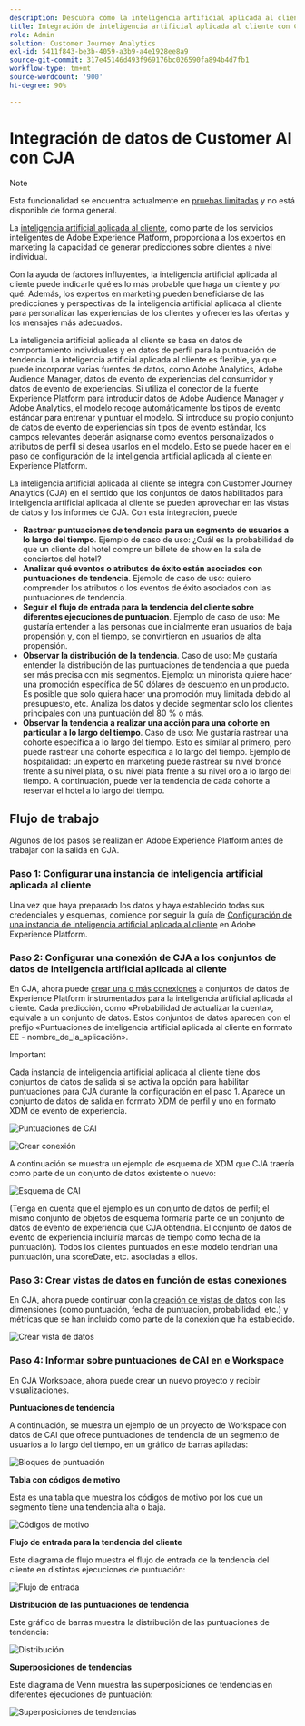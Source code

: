 ```yaml
---
description: Descubra cómo la inteligencia artificial aplicada al cliente de AEP se integra con Workspace en CJA.
title: Integración de inteligencia artificial aplicada al cliente con CJA
role: Admin
solution: Customer Journey Analytics
exl-id: 5411f843-be3b-4059-a3b9-a4e1928ee8a9
source-git-commit: 317e45146d493f969176bc026590fa894b4d7fb1
workflow-type: tm+mt
source-wordcount: '900'
ht-degree: 90%

---
```


# Integración de datos de Customer AI con CJA

>[!NOTE]
>
>Esta funcionalidad se encuentra actualmente en [pruebas limitadas](/help/release-notes/releases.md) y no está disponible de forma general.

La [inteligencia artificial aplicada al cliente](https://experienceleague.adobe.com/docs/experience-platform/intelligent-services/customer-ai/overview.html?lang=es), como parte de los servicios inteligentes de Adobe Experience Platform, proporciona a los expertos en marketing la capacidad de generar predicciones sobre clientes a nivel individual.

Con la ayuda de factores influyentes, la inteligencia artificial aplicada al cliente puede indicarle qué es lo más probable que haga un cliente y por qué. Además, los expertos en marketing pueden beneficiarse de las predicciones y perspectivas de la inteligencia artificial aplicada al cliente para personalizar las experiencias de los clientes y ofrecerles las ofertas y los mensajes más adecuados.

La inteligencia artificial aplicada al cliente se basa en datos de comportamiento individuales y en datos de perfil para la puntuación de tendencia. La inteligencia artificial aplicada al cliente es flexible, ya que puede incorporar varias fuentes de datos, como Adobe Analytics, Adobe Audience Manager, datos de evento de experiencias del consumidor y datos de evento de experiencias. Si utiliza el conector de la fuente Experience Platform para introducir datos de Adobe Audience Manager y Adobe Analytics, el modelo recoge automáticamente los tipos de evento estándar para entrenar y puntuar el modelo. Si introduce su propio conjunto de datos de evento de experiencias sin tipos de evento estándar, los campos relevantes deberán asignarse como eventos personalizados o atributos de perfil si desea usarlos en el modelo. Esto se puede hacer en el paso de configuración de la inteligencia artificial aplicada al cliente en Experience Platform. &#x200B;

La inteligencia artificial aplicada al cliente se integra con Customer Journey Analytics (CJA) en el sentido que los conjuntos de datos habilitados para inteligencia artificial aplicada al cliente se pueden aprovechar en las vistas de datos y los informes de CJA. Con esta integración, puede

* **Rastrear puntuaciones de tendencia para un segmento de usuarios a lo largo del tiempo**. Ejemplo de caso de uso: ¿Cuál es la probabilidad de que un cliente del hotel compre un billete de show en la sala de conciertos del hotel?
* **Analizar qué eventos o atributos de éxito están asociados con puntuaciones de tendencia**. &#x200B;Ejemplo de caso de uso: quiero comprender los atributos o los eventos de éxito asociados con las puntuaciones de tendencia.
* **Seguir el flujo de entrada para la tendencia del cliente sobre diferentes ejecuciones de puntuación**. Ejemplo de caso de uso: Me gustaría entender a las personas que inicialmente eran usuarios de baja propensión y, con el tiempo, se convirtieron en usuarios de alta propensión. &#x200B;
* **Observar la distribución de la tendencia**. Caso de uso: Me gustaría entender la distribución de las puntuaciones de tendencia a que pueda ser más precisa con mis segmentos. &#x200B;Ejemplo: un minorista quiere hacer una promoción específica de 50 dólares de descuento en un producto. Es posible que solo quiera hacer una promoción muy limitada debido al presupuesto, etc. Analiza los datos y decide segmentar solo los clientes principales con una puntuación del 80 % o más.
* **Observar la tendencia a realizar una acción para una cohorte en particular a lo largo del tiempo**. Caso de uso: Me gustaría rastrear una cohorte específica a lo largo del tiempo. Esto es similar al primero, pero puede rastrear una cohorte específica a lo largo del tiempo.&#x200B; Ejemplo de hospitalidad: un experto en marketing puede rastrear su nivel bronce frente a su nivel plata, o su nivel plata frente a su nivel oro a lo largo del tiempo. A continuación, puede ver la tendencia de cada cohorte a reservar el hotel a lo largo del tiempo. &#x200B;

## Flujo de trabajo

Algunos de los pasos se realizan en Adobe Experience Platform antes de trabajar con la salida en CJA.

### Paso 1: Configurar una instancia de inteligencia artificial aplicada al cliente

Una vez que haya preparado los datos y haya establecido todas sus credenciales y esquemas, comience por seguir la guía de [Configuración de una instancia de inteligencia artificial aplicada al cliente](https://experienceleague.adobe.com/docs/experience-platform/intelligent-services/customer-ai/user-guide/configure.html?lang=es) en Adobe Experience Platform.

### Paso 2: Configurar una conexión de CJA a los conjuntos de datos de inteligencia artificial aplicada al cliente

En CJA, ahora puede [crear una o más conexiones](/help/connections/create-connection.md) a conjuntos de datos de Experience Platform instrumentados para la inteligencia artificial aplicada al cliente. Cada predicción, como «Probabilidad de actualizar la cuenta», equivale a un conjunto de datos. Estos conjuntos de datos aparecen con el prefijo «Puntuaciones de inteligencia artificial aplicada al cliente en formato EE - nombre_de_la_aplicación».

>[!IMPORTANT]
>
>Cada instancia de inteligencia artificial aplicada al cliente tiene dos conjuntos de datos de salida si se activa la opción para habilitar puntuaciones para CJA durante la configuración en el paso 1. Aparece un conjunto de datos de salida en formato XDM de perfil y uno en formato XDM de evento de experiencia.

![Puntuaciones de CAI](assets/cai-scores.png)

![Crear conexión](assets/create-conn.png)

A continuación se muestra un ejemplo de esquema de XDM que CJA traería como parte de un conjunto de datos existente o nuevo:

![Esquema de CAI](assets/cai-schema.png)

(Tenga en cuenta que el ejemplo es un conjunto de datos de perfil; el mismo conjunto de objetos de esquema formaría parte de un conjunto de datos de evento de experiencia que CJA obtendría. El conjunto de datos de evento de experiencia incluiría marcas de tiempo como fecha de la puntuación). Todos los clientes puntuados en este modelo tendrían una puntuación, una scoreDate, etc. asociadas a ellos.

### Paso 3: Crear vistas de datos en función de estas conexiones

En CJA, ahora puede continuar con la [creación de vistas de datos](/help/data-views/create-dataview.md) con las dimensiones (como puntuación, fecha de puntuación, probabilidad, etc.) y métricas que se han incluido como parte de la conexión que ha establecido.

![Crear vista de datos](assets/create-dataview.png)

### Paso 4: Informar sobre puntuaciones de CAI en e Workspace

En CJA Workspace, ahora puede crear un nuevo proyecto y recibir visualizaciones.

**Puntuaciones de tendencia**

A continuación, se muestra un ejemplo de un proyecto de Workspace con datos de CAI que ofrece puntuaciones de tendencia de un segmento de usuarios a lo largo del tiempo, en un gráfico de barras apiladas:

![Bloques de puntuación](assets/workspace-scores.png)

**Tabla con códigos de motivo**

Esta es una tabla que muestra los códigos de motivo por los que un segmento tiene una tendencia alta o baja.

![Códigos de motivo](assets/reason-codes.png)

**Flujo de entrada para la tendencia del cliente**

Este diagrama de flujo muestra el flujo de entrada de la tendencia del cliente en distintas ejecuciones de puntuación:

![Flujo de entrada](assets/flow.png)

**Distribución de las puntuaciones de tendencia**

Este gráfico de barras muestra la distribución de las puntuaciones de tendencia:

![Distribución](assets/distribution.png)

**Superposiciones de tendencias**

Este diagrama de Venn muestra las superposiciones de tendencias en diferentes ejecuciones de puntuación:

![Superposiciones de tendencias](assets/venn.png)
